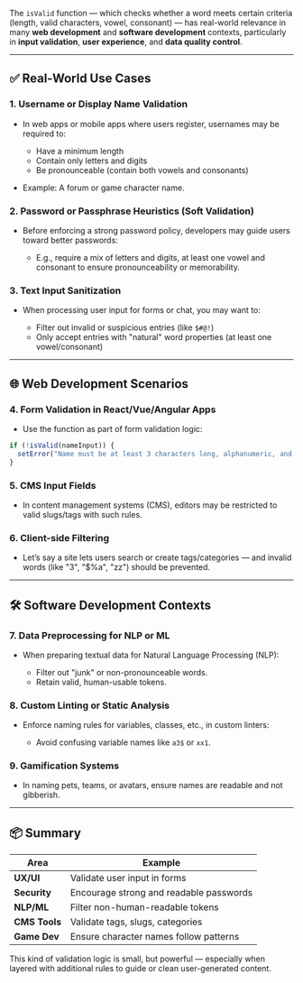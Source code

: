 The `isValid` function — which checks whether a word meets certain criteria (length, valid characters, vowel, consonant) — has real-world relevance in many **web development** and **software development** contexts, particularly in **input validation**, **user experience**, and **data quality control**.

---

## ✅ Real-World Use Cases

### 1. **Username or Display Name Validation**

* In web apps or mobile apps where users register, usernames may be required to:

  * Have a minimum length
  * Contain only letters and digits
  * Be pronounceable (contain both vowels and consonants)
* Example: A forum or game character name.

### 2. **Password or Passphrase Heuristics (Soft Validation)**

* Before enforcing a strong password policy, developers may guide users toward better passwords:

  * E.g., require a mix of letters and digits, at least one vowel and consonant to ensure pronounceability or memorability.

### 3. **Text Input Sanitization**

* When processing user input for forms or chat, you may want to:

  * Filter out invalid or suspicious entries (like `$#@!`)
  * Only accept entries with "natural" word properties (at least one vowel/consonant)

---

## 🌐 Web Development Scenarios

### 4. **Form Validation in React/Vue/Angular Apps**

* Use the function as part of form validation logic:

```js
if (!isValid(nameInput)) {
  setError("Name must be at least 3 characters long, alphanumeric, and include both vowel and consonant.");
}
```

### 5. **CMS Input Fields**

* In content management systems (CMS), editors may be restricted to valid slugs/tags with such rules.

### 6. **Client-side Filtering**

* Let’s say a site lets users search or create tags/categories — and invalid words (like "3", "\$%a", "zz") should be prevented.

---

## 🛠 Software Development Contexts

### 7. **Data Preprocessing for NLP or ML**

* When preparing textual data for Natural Language Processing (NLP):

  * Filter out "junk" or non-pronounceable words.
  * Retain valid, human-usable tokens.

### 8. **Custom Linting or Static Analysis**

* Enforce naming rules for variables, classes, etc., in custom linters:

  * Avoid confusing variable names like `a3$` or `xx1`.

### 9. **Gamification Systems**

* In naming pets, teams, or avatars, ensure names are readable and not gibberish.

---

## 📦 Summary

| Area          | Example                                 |
| ------------- | --------------------------------------- |
| **UX/UI**     | Validate user input in forms            |
| **Security**  | Encourage strong and readable passwords |
| **NLP/ML**    | Filter non-human-readable tokens        |
| **CMS Tools** | Validate tags, slugs, categories        |
| **Game Dev**  | Ensure character names follow patterns  |

This kind of validation logic is small, but powerful — especially when layered with additional rules to guide or clean user-generated content.
